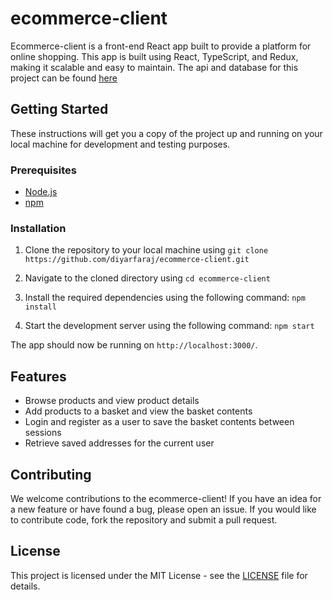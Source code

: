 # ecommerce-client

Ecommerce-client is a front-end React app built to provide a platform for online shopping. This app is built using React, TypeScript, and Redux, making it scalable and easy to maintain.
The api and database for this project can be found [here](https://github.com/diyarfaraj/ecommerce-api)

## Getting Started

These instructions will get you a copy of the project up and running on your local machine for development and testing purposes.

### Prerequisites

- [Node.js](https://nodejs.org/en/)
- [npm](https://www.npmjs.com/)

### Installation

1. Clone the repository to your local machine using `git clone https://github.com/diyarfaraj/ecommerce-client.git`

2. Navigate to the cloned directory using `cd ecommerce-client`

3. Install the required dependencies using the following command: `npm install`

4. Start the development server using the following command: `npm start`

The app should now be running on `http://localhost:3000/`.

## Features

- Browse products and view product details
- Add products to a basket and view the basket contents
- Login and register as a user to save the basket contents between sessions
- Retrieve saved addresses for the current user

## Contributing

We welcome contributions to the ecommerce-client! If you have an idea for a new feature or have found a bug, please open an issue. If you would like to contribute code, fork the repository and submit a pull request.

## License

This project is licensed under the MIT License - see the [LICENSE](LICENSE) file for details.
